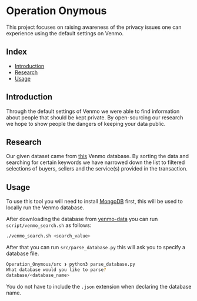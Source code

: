 # Operation Onymous

This project focuses on raising awareness of the privacy issues one can experience using the default settings on Venmo.

## Index
- [Introduction](#introduction)
- [Research](#research)
- [Usage](#usage)

## Introduction
Through the default settings of Venmo we were able to find information about people that should be kept private. By open-sourcing our research we hope to show people the dangers of keeping your data public.

## Research
Our given dataset came from [this](https://github.com/sa7mon/venmo-data) Venmo database. By sorting the data and searching for certain keywords we have narrowed down the list to filtered selections of buyers, sellers and the service(s) provided in the transaction.

## Usage
To use this tool you will need to install [MongoDB](https://www.mongodb.com/) first, this will be used to locally run the Venmo database.

After downloading the database from [venmo-data](https://github.com/sa7mon/venmo-data) you can run `script/venmo_search.sh` as follows:

```bash
./venmo_search.sh <search_value>
```

After that you can run `src/parse_database.py` this will ask you to specify a database file.

```bash
Operation_Onymous/src ❯ python3 parse_database.py
What database would you like to parse?
database/<database_name>
```

You do not have to include the `.json` extension when declaring the database name.
